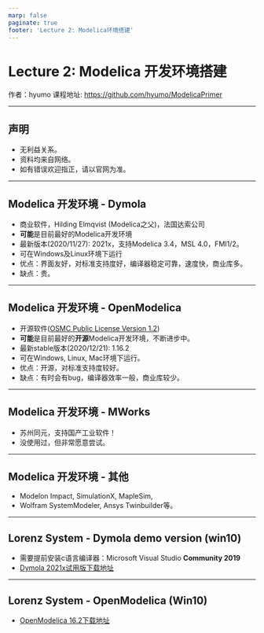```yaml
---
marp: false
paginate: true
footer: 'Lecture 2: Modelica环境搭建'
---
```


# Lecture 2: Modelica 开发环境搭建
作者：hyumo
课程地址: https://github.com/hyumo/ModelicaPrimer

----
## 声明
- 无利益关系。
- 资料均来自网络。
- 如有错误欢迎指正，请以官网为准。 
----
## Modelica 开发环境 - Dymola
- 商业软件，Hilding Elmqvist (Modelica之父)，法国达索公司 
- **可能**是目前最好的Modelica开发环境
- 最新版本(2020/11/27): 2021x，支持Modelica 3.4，MSL 4.0，FMI1/2。
- 可在Windows及Linux环境下运行
- 优点：界面友好，对标准支持度好，编译器稳定可靠，速度快，商业库多。
- 缺点：贵。
----
## Modelica 开发环境 - OpenModelica
- 开源软件([OSMC Public License Version 1.2](https://openmodelica.org/useresresources/license))
- **可能**是目前最好的**开源**Modelica开发环境，不断进步中。
- 最新stable版本(2020/12/21): 1.16.2
- 可在Windows, Linux, Mac环境下运行。
- 优点：开源，对标准支持度较好。
- 缺点：有时会有bug，编译器效率一般，商业库较少。
----
## Modelica 开发环境 - MWorks 
  - 苏州同元，支持国产工业软件！
  - 没使用过，但非常愿意尝试。
----
## Modelica 开发环境 - 其他
- Modelon Impact, SimulationX, MapleSim, 
- Wolfram SystemModeler, Ansys Twinbuilder等。

----
## Lorenz System - Dymola demo version (win10) 
- 需要提前安装c语言编译器：Microsoft Visual Studio **Community 2019**
- [Dymola 2021x试用版下载地址](https://www.3ds.com/products-services/catia/products/dymola/latest-release/)

----
## Lorenz System - OpenModelica (Win10)
- [OpenModelica 16.2下载地址](https://www.openmodelica.org/newss/211-december-21-2020-openmodelica-1-16-2-released)
